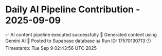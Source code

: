 # Daily AI Pipeline Contribution - 2025-09-09

✅ AI content pipeline executed successfully
🤖 Generated content using Gemini AI
💾 Posted to Supabase database
📊 Run ID: 17570130713
🕐 Timestamp: Tue Sep  9 02:43:56 UTC 2025
